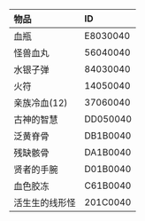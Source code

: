 | 物品 | ID | 
| :----- | :----- |
| 血瓶 | E8030040 |
| 怪兽血丸 | 56040040 |
| 水银子弹 | 84030040 |
| 火符 | 14050040 |
| 亲族冷血(12) | 37060040 |
| 古神的智慧 | DD050040 |
| 泛黄脊骨 | DB1B0040 |
| 残缺骸骨 | DA1B0040 |
| 贤者的手腕 | D01B0040 |
| 血色胶冻 | C61B0040 |
| 活生生的线形怪 | 201C0040 |